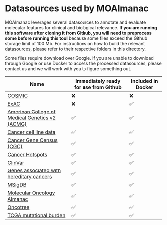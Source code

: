 # Datasources used by MOAlmanac
MOAlmanac leverages several datasources to annotate and evaluate molecular features for clinical and biological relevance. **If you are running this software after cloning it from Github, you will need to preprocess some before running this tool** because some files exceed the Github storage limit of 100 Mb. For instructions on how to build the relevant datasources, please refer to their respective folders in this directory.

Some files require download over Google. If you are unable to download through Google or use Docker to access the processed datasources, please contact us and we will work with you to figure something out.

| Name                                                    | Immediately ready for use from Github | Included in Docker |
|---------------------------------------------------------|---------------------------------------|--------------------|
| [COSMIC](cosmic/)                                       | :x:                                   | :x: |
| [ExAC](exac/)                                           | :x:                                   | :white_check_mark: |
| [American College of Medical Genetics v2 (ACMG)](acmg/) | :white_check_mark:                    | :white_check_mark: |
| [Cancer cell line data](preclinical/)                   | :white_check_mark:                    | :white_check_mark: |
| [Cancer Gene Census (CGC)](cancergenecensus/)           | :white_check_mark:                    | :white_check_mark: |
| [Cancer Hotspots](cancerhotspots/)                      | :white_check_mark:                    | :white_check_mark: |
| [ClinVar](clinvar/)                                     | :white_check_mark:                    | :white_check_mark: |
| [Genes associated with hereditary cancers](hereditary/) | :white_check_mark:                    | :white_check_mark: |
| [MSigDB](gsea_gene_sets/)                               | :white_check_mark:                    | :white_check_mark: |
| [Molecular Oncology Almanac](moalmanac/)                | :white_check_mark:                    | :white_check_mark: |
| [Oncotree](oncotree/)                                   | :white_check_mark:                    | :white_check_mark: |
| [TCGA mutational burden](lawrence/)                     | :white_check_mark:                    | :white_check_mark: |
